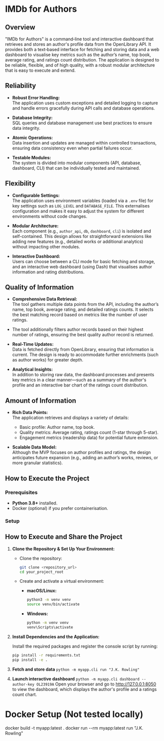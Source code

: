 # IMDb for Authors

## Overview
"IMDb for Authors" is a command‐line tool and interactive dashboard that retrieves and stores an author's profile data from the OpenLibrary API. It provides both a text‐based interface for fetching and storing data and a web dashboard to visualise key metrics such as the author’s name, top book, average rating, and ratings count distribution. The application is designed to be reliable, flexible, and of high quality, with a robust modular architecture that is easy to execute and extend.

## Reliability
- **Robust Error Handling:**  
  The application uses custom exceptions and detailed logging to capture and handle errors gracefully during API calls and database operations.
  
- **Database Integrity:**  
  SQL queries and database management use best practices to ensure data integrity. 

- **Atomic Operations:**  
  Data insertion and updates are managed within controlled transactions, ensuring data consistency even when partial failures occur.

- **Testable Modules:**  
  The system is divided into modular components (API, database, dashboard, CLI) that can be individually tested and maintained.

## Flexibility
- **Configurable Settings:**  
  The application uses environment variables (loaded via a `.env` file) for key settings such as `LOG_LEVEL` and `DATABASE_FILE`. This externalises configuration and makes it easy to adjust the system for different environments without code changes.

- **Modular Architecture:**  
  Each component (e.g., `author_api`, `db`, `dashboard`, `cli`) is isolated and self-contained. This design allows for straightforward extensions like adding new features (e.g., detailed works or additional analytics) without impacting other modules.

- **Interactive Dashboard:**  
  Users can choose between a CLI mode for basic fetching and storage, and an interactive web dashboard (using Dash) that visualises author information and rating distributions.

## Quality of Information
- **Comprehensive Data Retrieval:**  
  The tool gathers multiple data points from the API, including the author’s name, top book, average rating, and detailed ratings counts. It selects the best matching record based on metrics like the number of user ratings.
- The tool additionally filters author records based on their highest number of ratings, ensuring the best quality author record is returned.

- **Real-Time Updates:**  
  Data is fetched directly from OpenLibrary, ensuring that information is current. The design is ready to accommodate further enrichments (such as author works) for greater depth.

- **Analytical Insights:**  
  In addition to storing raw data, the dashboard processes and presents key metrics in a clear manner—such as a summary of the author's profile and an interactive bar chart of the ratings count distribution.

## Amount of Information
- **Rich Data Points:**  
  The application retrieves and displays a variety of details:
  - Basic profile: Author name, top book.
  - Quality metrics: Average rating, ratings count (1-star through 5-star).
  - Engagement metrics (readership data) for potential future extension.
  
- **Scalable Data Model:**  
  Although the MVP focuses on author profiles and ratings, the design anticipates future expansion (e.g., adding an author’s works, reviews, or more granular statistics).

## How to Execute the Project
### Prerequisites
- **Python 3.8+** installed.
- Docker (optional) if you prefer containerisation.

### Setup
## How to Execute and Share the Project

1. **Clone the Repository & Set Up Your Environment:**

   - Clone the repository:
     ```bash
     git clone <repository_url>
     cd your_project_root
     ```

   - Create and activate a virtual environment:
     - **macOS/Linux:**
       ```bash
       python3 -m venv venv
       source venv/bin/activate
       ```
     - **Windows:**
       ```bash
       python -m venv venv
       venv\Scripts\activate
       ```

2. **Install Dependencies and the Application:**

   Install the required packages and register the console script by running:
   ```bash
   pip install -r requirements.txt
   pip install -e .

3. **Fetch and store data**
```python -m myapp.cli run "J.K. Rowling"```

4. **Launch interactive dashboard**
```python -m myapp.cli dashboard --author-key OL23919A```
    Open your browser and go to http://127.0.0.1:8050 to view the dashboard, which displays the author's profile and a ratings count chart.


# Docker Setup (Not tested locally)
docker build -t myapp:latest .
docker run --rm myapp:latest run "J.K. Rowling"


